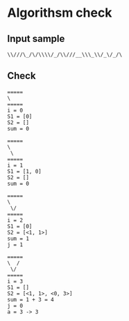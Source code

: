 # Algorithsm check

## Input sample

```input
\\///\_/\/\\\\/_/\\///__\\\_\\/_\/_/\
```

## Check

```input
=====
\
=====
i = 0
S1 = [0]
S2 = []
sum = 0
```

```input
=====
\
 \
=====
i = 1
S1 = [1, 0]
S2 = []
sum = 0
```

```input
=====
\
 \/
=====
i = 2
S1 = [0]
S2 = [<1, 1>]
sum = 1
j = 1
```

```input
=====
\  /
 \/
=====
i = 3
S1 = []
S2 = [<1, 1>, <0, 3>]
sum = 1 + 3 = 4
j = 0
a = 3 -> 3
```
